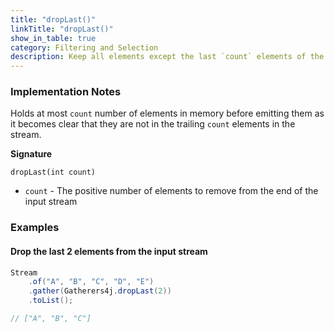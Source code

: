 ```yaml
---
title: "dropLast()"
linkTitle: "dropLast()"
show_in_table: true
category: Filtering and Selection
description: Keep all elements except the last `count` elements of the stream.
---
```



### Implementation Notes

Holds at most `count` number of elements in memory before emitting them as it becomes clear that they are not in the trailing `count` elements in the stream.

**Signature**

`dropLast(int count)`

* `count` - The positive number of elements to remove from the end of the input stream

### Examples

#### Drop the last 2 elements from the input stream

```java
Stream
    .of("A", "B", "C", "D", "E")
    .gather(Gatherers4j.dropLast(2))
    .toList();

// ["A", "B", "C"]
```

